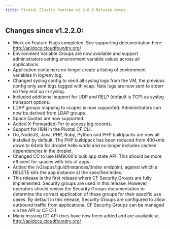 ```yaml
---
title: Pivotal Elastic Runtime v1.3.0.0 Release Notes
---
```


## Changes since v1.2.2.0: 

* Work on Feature Flags completed. See supporting documentation here: http://apidocs.cloudfoundry.org/
* Environment Variable Groups are now available and support administrators setting environment variable values across all applications.  
* Application containers no longer create a listing of environment variables in log/env.log. 
* Changed syslog config to send all syslog logs from the VM, the previous config only sent logs tagged with vcap. Nats logs are now sent to stderr so they end up in syslog. 
* Included additional support for UDP and RELP (default is TCP) as syslog transport options. 
* LDAP groups mapping to scopes is now supported. Administrators can now be derived from LDAP groups. 
* Space Quotas are now supported. 
* Added X-Forwarded-For to access log records.
* Support for I18N in the Pivotal CF CLI.
* Go, NodeJS, Java, PHP, Ruby, Python and PHP buildpacks are now all installed by default. The PHP buildpack has been reduced from 400+mb down to 64mb for droplet hello world and no longer includes cached dependencies in the droplet. 
* Changed CC to use HM9000's bulk app state API. This should be more efficient for spaces with lots of apps.
* Added the /v2/apps/:guid/instances/:index endpoint, against which a DELETE kills the app instance at the specified index.
* This release is the first release where CF Security Groups are fully implemented. Security groups are used in this release. However, operators should review the Security Groups documentation to determine the correct application of these groups for their specific use cases. By default in this release, Security Groups are configured to allow outbound traffic from applications. CF Security Groups can be managed via the API or CF CLI 
* Many missing CC API docs have now been added and are available at http://apidocs.cloudfoundry.org/
